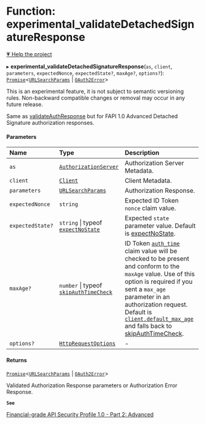 # Function: experimental\_validateDetachedSignatureResponse

[💗 Help the project](https://github.com/sponsors/panva)

▸ **experimental_validateDetachedSignatureResponse**(`as`, `client`, `parameters`, `expectedNonce`, `expectedState?`, `maxAge?`, `options?`): [`Promise`]( https://developer.mozilla.org/docs/Web/JavaScript/Reference/Global_Objects/Promise )\<[`URLSearchParams`]( https://developer.mozilla.org/docs/Web/API/URLSearchParams ) \| [`OAuth2Error`](../interfaces/OAuth2Error.md)\>

This is an experimental feature, it is not subject to semantic versioning rules. Non-backward
compatible changes or removal may occur in any future release.

Same as [validateAuthResponse](validateAuthResponse.md) but for FAPI 1.0 Advanced Detached Signature authorization
responses.

#### Parameters

| Name | Type | Description |
| :------ | :------ | :------ |
| `as` | [`AuthorizationServer`](../interfaces/AuthorizationServer.md) | Authorization Server Metadata. |
| `client` | [`Client`](../interfaces/Client.md) | Client Metadata. |
| `parameters` | [`URLSearchParams`]( https://developer.mozilla.org/docs/Web/API/URLSearchParams ) | Authorization Response. |
| `expectedNonce` | `string` | Expected ID Token `nonce` claim value. |
| `expectedState?` | `string` \| typeof [`expectNoState`](../variables/expectNoState.md) | Expected `state` parameter value. Default is [expectNoState](../variables/expectNoState.md). |
| `maxAge?` | `number` \| typeof [`skipAuthTimeCheck`](../variables/skipAuthTimeCheck.md) | ID Token [`auth_time`](../interfaces/IDToken.md#auth_time) claim value will be checked to be present and conform to the `maxAge` value. Use of this option is required if you sent a `max_age` parameter in an authorization request. Default is [`client.default_max_age`](../interfaces/Client.md#default_max_age) and falls back to [skipAuthTimeCheck](../variables/skipAuthTimeCheck.md). |
| `options?` | [`HttpRequestOptions`](../interfaces/HttpRequestOptions.md) | - |

#### Returns

[`Promise`]( https://developer.mozilla.org/docs/Web/JavaScript/Reference/Global_Objects/Promise )\<[`URLSearchParams`]( https://developer.mozilla.org/docs/Web/API/URLSearchParams ) \| [`OAuth2Error`](../interfaces/OAuth2Error.md)\>

Validated Authorization Response parameters or Authorization Error Response.

**`See`**

[Financial-grade API Security Profile 1.0 - Part 2: Advanced](https://openid.net/specs/openid-financial-api-part-2-1_0.html#id-token-as-detached-signature)
